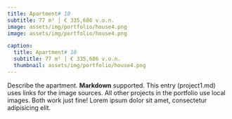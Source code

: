 ```yaml
---
title: Apartment# 10
subtitle: 77 m² | € 335,686 v.o.n.
image: assets/img/portfolio/house4.png
image: assets/img/portfolio/house4.png

caption:
  title: Apartment# 10
  subtitle: 77 m² | € 335,686 v.o.n.
  thumbnail: assets/img/portfolio/house4.png
---
```

Describe the apartment. **Markdown** supported. This entry (project1.md) uses links for the image sources. All other projects in the portfolio use local images. Both work just fine! Lorem ipsum dolor sit amet, consectetur adipisicing elit. 


